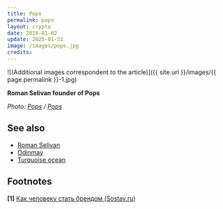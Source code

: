 ```yaml
---
title: Pops
permalink: pops
layout: crypto
date: 2018-01-02
update: 2025-01-31
image: /images/pops.jpg
credits:
---
```


![(Additional images correspondent to the article)]({{ site.url }}/images/{{ page.permalink }}-1.jpg)

**Roman Selivan founder of Pops**

*Photo: [Pops](http://pops.pro/contacts/) / [Pops](http://pops.pro/contacts/)*

## See also

+ [Roman Selivan](selivan-roman)
+ [Odinmay](odinmay)
+ [Turquoise ocean](turquoise-ocean)

## Footnotes

**[1]** [Как человеку стать брендом (Sostav.ru)](https://www.sostav.ru/publication/rebrending-lichnosti-16760.html)

<!-- Prompt:
- Не менять язык статьи, сохранять оригинальный язык.  
- Если тема оформлена как "Имя Фамилия", заголовок должен быть "Фамилия, Имя".  
- Изменить title: A Template на основной топик в статье.  
- Создать permalink: на основе title.  
- Проверь дату в переменной update: 2025-01-31 на текущую дату
- Изменить заголовок раздела "Citations" на ## Citations.  
- Оформить ссылки в разделе "Citations" в формате: **[1]** [URL](URL).  
- При ссылке на источник в тексте, использовать формат: **[x]**, **[x]**.  
- Убедиться, что номера цитат соответствуют записям в разделе "Citations".  
- Сделать номера цитат кликабельными по указанному выше формату.  
- Добавить список связанных тем в том же формате.  
- Использовать шаблон - "[Название темы](ссылка-на-тему)" для каждого пункта.  
- Раздел ## See also должен включаться автоматически в конец статьи.  
- Результат в md коде
- Оставить этот Prompt после редактирования в конце кода.
-->
